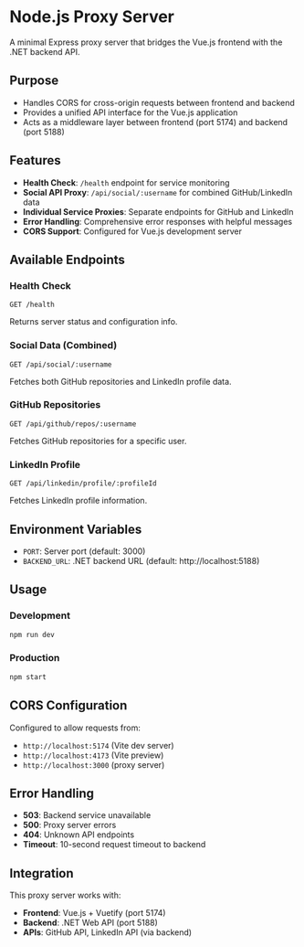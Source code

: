 # Node.js Proxy Server

A minimal Express proxy server that bridges the Vue.js frontend with the .NET backend API.

## Purpose
- Handles CORS for cross-origin requests between frontend and backend
- Provides a unified API interface for the Vue.js application
- Acts as a middleware layer between frontend (port 5174) and backend (port 5188)

## Features
- **Health Check**: `/health` endpoint for service monitoring
- **Social API Proxy**: `/api/social/:username` for combined GitHub/LinkedIn data
- **Individual Service Proxies**: Separate endpoints for GitHub and LinkedIn
- **Error Handling**: Comprehensive error responses with helpful messages
- **CORS Support**: Configured for Vue.js development server

## Available Endpoints

### Health Check
```
GET /health
```
Returns server status and configuration info.

### Social Data (Combined)
```
GET /api/social/:username
```
Fetches both GitHub repositories and LinkedIn profile data.

### GitHub Repositories
```
GET /api/github/repos/:username
```
Fetches GitHub repositories for a specific user.

### LinkedIn Profile
```
GET /api/linkedin/profile/:profileId
```
Fetches LinkedIn profile information.

## Environment Variables
- `PORT`: Server port (default: 3000)
- `BACKEND_URL`: .NET backend URL (default: http://localhost:5188)

## Usage

### Development
```bash
npm run dev
```

### Production
```bash
npm start
```

## CORS Configuration
Configured to allow requests from:
- `http://localhost:5174` (Vite dev server)
- `http://localhost:4173` (Vite preview)
- `http://localhost:3000` (proxy server)

## Error Handling
- **503**: Backend service unavailable
- **500**: Proxy server errors
- **404**: Unknown API endpoints
- **Timeout**: 10-second request timeout to backend

## Integration
This proxy server works with:
- **Frontend**: Vue.js + Vuetify (port 5174)
- **Backend**: .NET Web API (port 5188)
- **APIs**: GitHub API, LinkedIn API (via backend)
